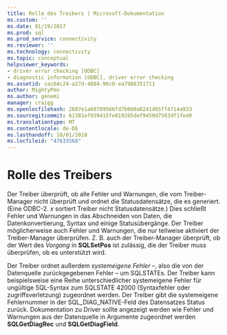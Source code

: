 ```yaml
---
title: Rolle des Treibers | Microsoft-Dokumentation
ms.custom: ''
ms.date: 01/19/2017
ms.prod: sql
ms.prod_service: connectivity
ms.reviewer: ''
ms.technology: connectivity
ms.topic: conceptual
helpviewer_keywords:
- driver error checking [ODBC]
- diagnostic information [ODBC], driver error checking
ms.assetid: cac64c24-a27d-4884-96c0-ea7988351711
author: MightyPen
ms.author: genemi
manager: craigg
ms.openlocfilehash: 2687e1a68789566fd7b660a8241d65ff4714a933
ms.sourcegitcommit: 61381ef939415fe019285def9450d7583df1fed0
ms.translationtype: MT
ms.contentlocale: de-DE
ms.lasthandoff: 10/01/2018
ms.locfileid: "47633568"
---
```

# <a name="role-of-the-driver"></a>Rolle des Treibers
Der Treiber überprüft, ob alle Fehler und Warnungen, die vom Treiber-Manager nicht überprüft und ordnet die Statusdatensätze, die es generiert. (Eine ODBC-2. *x* sortiert Treiber nicht Statusdatensätze.) Dies schließt Fehler und Warnungen in das Abschneiden von Daten, die Datenkonvertierung, Syntax und einige Statusübergänge. Der Treiber möglicherweise auch Fehler und Warnungen, die nur teilweise aktiviert der Treiber-Manager überprüfen. Z. B. auch der Treiber-Manager überprüft, ob der Wert des *Vorgang* in **SQLSetPos** ist zulässig, die der Treiber muss überprüfen, ob es unterstützt wird.  
  
 Der Treiber ordnet außerdem *systemeigene Fehler* –, also die von der Datenquelle zurückgegebenen Fehler – um SQLSTATEs. Der Treiber kann beispielsweise eine Reihe unterschiedlicher systemeigene Fehler für ungültige SQL-Syntax zum SQLSTATE 42000 (Syntaxfehler oder zugriffsverletzung) zugeordnet werden. Der Treiber gibt die systemeigene Fehlernummer in der SQL_DIAG_NATIVE-Feld des Datensatzes Status zurück. Dokumentation zu Driver sollte angezeigt werden wie Fehler und Warnungen aus der Datenquelle in Argumente zugeordnet werden **SQLGetDiagRec** und **SQLGetDiagField**.
